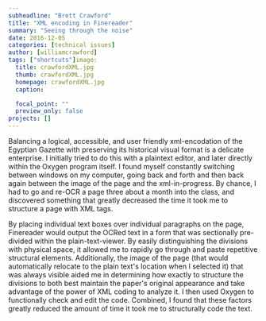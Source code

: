 ```yaml
---
subheadline: "Brett Crawford"
title: "XML encoding in Finereader"
summary: "Seeing through the noise"
date: 2016-12-05
categories: [technical issues]
author: [williamcrawford]
tags: ["shortcuts"]image:
  title: crawfordXML.jpg
  thumb: crawfordXML.jpg
  homepage: crawfordXML.jpg
  caption:

  focal_point: ""
  preview_only: false
projects: []
---
```

Balancing a logical, accessible, and user friendly xml-encodation of the Egyptian Gazette with preserving its historical visual format is a delicate enterprise. I initially tried to do this with a plaintext editor, and later directly within the Oxygen program itself. I found myself constantly switching between windows on my computer, going back and forth and then back again between the image of the page and the xml-in-progress. By chance, I had to go and re-OCR a page three about a month into the class, and discovered something that greatly decreased the time it took me to structure a page with XML tags.

By placing individual text boxes over individual paragraphs on the page, Finereader would output the OCRed text in a form that was sectionally pre-divided within the plain-text-viewer. By easily distinguishing the divisions with physical space, it allowed me to rapidly go through and paste repetitive structural elements. Additionally, the image of the page (that would automatically relocate to the plain text's location when I selected it) that was always visible aided me in determining how exactly to structure the divisions to both best maintain the paper's original appearance and take advantage of the power of XML coding to analyze it. I then used Oxygen to functionally check and edit the code. Combined, I found that these factors greatly reduced the amount of time it took me to structurally code the text.
